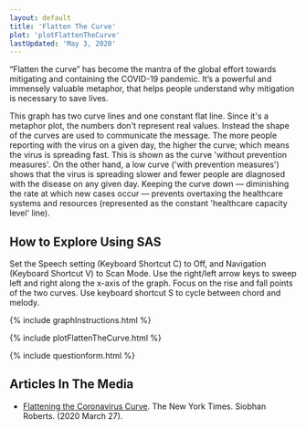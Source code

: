 ```yaml
---
layout: default
title: 'Flatten The Curve'
plot: 'plotFlattenTheCurve'
lastUpdated: 'May 3, 2020'
---
```


“Flatten the curve” has become the mantra of the global effort towards mitigating and containing the COVID-19 pandemic. It’s a powerful and immensely valuable metaphor, that helps people understand why mitigation is necessary to save lives.

This graph has two curve lines and one constant flat line. Since it's a metaphor plot, the numbers don't represent real values. Instead the shape of the curves are used to communicate the message. The more people reporting with the virus on a given day, the higher the curve; which means the virus is spreading fast. This is shown as the curve 'without prevention measures'. On the other hand, a low curve ('with prevention measures') shows that the virus is spreading slower and fewer people are diagnosed with the disease on any given day. Keeping the curve down — diminishing the rate at which new cases occur — prevents overtaxing the healthcare systems and resources (represented as the constant 'healthcare capacity level' line).

## How to Explore Using SAS
Set the Speech setting (Keyboard Shortcut C) to Off, and Navigation (Keyboard Shortcut V) to Scan Mode. Use the right/left arrow keys to sweep left and right along the x-axis of the graph. Focus on the rise and fall points of the two curves. Use keyboard shortcut S to cycle between chord and melody.

{% include graphInstructions.html %}

{% include plotFlattenTheCurve.html %}

{% include questionform.html %}

## Articles In The Media

* [Flattening the Coronavirus Curve](https://www.nytimes.com/article/flatten-curve-coronavirus.html). The New York Times. Siobhan Roberts. (2020 March 27).  
